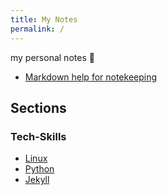 ```yaml
---
title: My Notes
permalink: /
---
```


my personal notes :notebook_with_decorative_cover:

- [Markdown help for notekeeping](md-utils)

## Sections
  
### Tech-Skills

- [Linux](linux)
- [Python](python)
- [Jekyll](jekyll)

